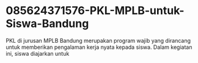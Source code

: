 # 085624371576-PKL-MPLB-untuk-Siswa-Bandung
PKL di jurusan MPLB Bandung merupakan program wajib yang dirancang untuk memberikan pengalaman kerja nyata kepada siswa. Dalam kegiatan ini, siswa diajarkan untuk 
